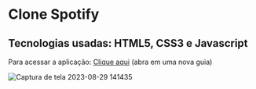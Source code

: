 # Clone Spotify

## Tecnologias usadas: HTML5, CSS3 e Javascript

Para acessar a aplicação: [Clique aqui](https://clone-spotify-ivory.vercel.app/) (abra em uma nova guia)


![Captura de tela 2023-08-29 141435](https://github.com/TamiBeira/cloneSpotify/assets/55815968/5731704c-374b-4f6a-94e5-b107d30005a1)